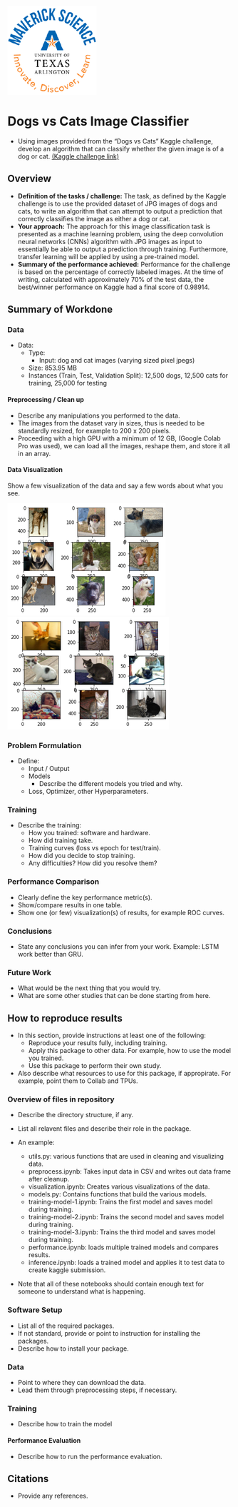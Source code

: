 ![](UTA-DataScience-Logo.png)

# Dogs vs Cats Image Classifier

* Using images provided from the “Dogs vs Cats” Kaggle challenge, develop an algorithm that can classify whether the given image is of a dog or cat. [(Kaggle challenge link)](https://www.kaggle.com/competitions/dogs-vs-cats/overview) 

## Overview

  * **Definition of the tasks / challenge:**  The task, as defined by the Kaggle challenge is to use the provided dataset of JPG images of dogs and cats, to write an algorithm that can attempt to output a prediction that correctly classifies the image as either a dog or cat.
  * **Your approach:** The approach for this image classification task is presented as a machine learning problem, using the deep convolution neural networks (CNNs) algorithm with JPG images as input to essentially be able to output a prediction through training. Furthermore, transfer learning will be applied by using a pre-trained model.
  * **Summary of the performance achieved:** Performance for the challenge is based on the percentage of correctly labeled images. At the time of writing, calculated with approximately 70% of the test data, the best/winner performance on Kaggle had a final score of 0.98914.

## Summary of Workdone

### Data

* Data:
  * Type:
    * Input: dog and cat images (varying sized pixel jpegs)
  * Size: 853.95 MB
  * Instances (Train, Test, Validation Split): 12,500 dogs, 12,500 cats for training, 25,000 for testing

#### Preprocessing / Clean up

* Describe any manipulations you performed to the data.
* The images from the dataset vary in sizes, thus is needed to be standardly resized, for example to 200 x 200 pixels.
* Proceeding with a high GPU with a minimum of 12 GB, (Google Colab Pro was used), we can load all the images, reshape them, and store it all in an array.

#### Data Visualization

Show a few visualization of the data and say a few words about what you see.

![](DogVisualization.png)
![](CatVisualization.png)

### Problem Formulation

* Define:
  * Input / Output
  * Models
    * Describe the different models you tried and why.
  * Loss, Optimizer, other Hyperparameters.

### Training

* Describe the training:
  * How you trained: software and hardware.
  * How did training take.
  * Training curves (loss vs epoch for test/train).
  * How did you decide to stop training.
  * Any difficulties? How did you resolve them?

### Performance Comparison

* Clearly define the key performance metric(s).
* Show/compare results in one table.
* Show one (or few) visualization(s) of results, for example ROC curves.

### Conclusions

* State any conclusions you can infer from your work. Example: LSTM work better than GRU.

### Future Work

* What would be the next thing that you would try.
* What are some other studies that can be done starting from here.

## How to reproduce results

* In this section, provide instructions at least one of the following:
   * Reproduce your results fully, including training.
   * Apply this package to other data. For example, how to use the model you trained.
   * Use this package to perform their own study.
* Also describe what resources to use for this package, if appropirate. For example, point them to Collab and TPUs.

### Overview of files in repository

* Describe the directory structure, if any.
* List all relavent files and describe their role in the package.
* An example:
  * utils.py: various functions that are used in cleaning and visualizing data.
  * preprocess.ipynb: Takes input data in CSV and writes out data frame after cleanup.
  * visualization.ipynb: Creates various visualizations of the data.
  * models.py: Contains functions that build the various models.
  * training-model-1.ipynb: Trains the first model and saves model during training.
  * training-model-2.ipynb: Trains the second model and saves model during training.
  * training-model-3.ipynb: Trains the third model and saves model during training.
  * performance.ipynb: loads multiple trained models and compares results.
  * inference.ipynb: loads a trained model and applies it to test data to create kaggle submission.

* Note that all of these notebooks should contain enough text for someone to understand what is happening.

### Software Setup
* List all of the required packages.
* If not standard, provide or point to instruction for installing the packages.
* Describe how to install your package.

### Data

* Point to where they can download the data.
* Lead them through preprocessing steps, if necessary.

### Training

* Describe how to train the model

#### Performance Evaluation

* Describe how to run the performance evaluation.


## Citations

* Provide any references.







